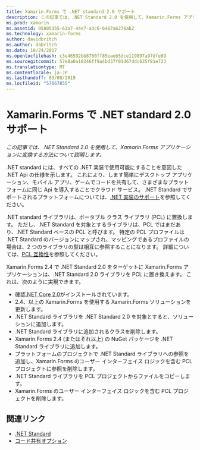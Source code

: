 ```yaml
---
title: Xamarin.Forms で .NET standard 2.0 サポート
description: この記事では、.NET Standard 2.0 を使用して、Xamarin.Forms アプリケーションに変換する方法について説明します。 .NET standard には、すべての .NET 実装で使用可能にすることを意図した .NET Api の仕様を示します。
ms.prod: xamarin
ms.assetid: 95805355-63a7-44e7-a3c6-6487a6276ab2
ms.technology: xamarin-forms
author: davidbritch
ms.author: dabritch
ms.date: 10/24/2017
ms.openlocfilehash: c3e46592bb8760ff85eaeb5dce119897a97dfe89
ms.sourcegitcommit: 57e8a0a10246ff9a4bd37f01d67ddc635f81e723
ms.translationtype: MT
ms.contentlocale: ja-JP
ms.lasthandoff: 03/08/2019
ms.locfileid: "57667855"
---
```

# <a name="net-standard-20-support-in-xamarinforms"></a>Xamarin.Forms で .NET standard 2.0 サポート

_この記事では、.NET Standard 2.0 を使用して、Xamarin.Forms アプリケーションに変換する方法について説明します。_

.NET standard には、すべての .NET 実装で使用可能にすることを意図した .NET Api の仕様を示します。 これにより、します簡単にデスクトップ アプリケーション、モバイル アプリ、ゲームでコードを共有して、さまざまなプラットフォームに同じ Api を導入することでクラウド サービス。 .NET Standard でサポートされるプラットフォームについては、[.NET 実装のサポート](/dotnet/standard/net-standard#net-implementation-support)を参照してください。

.NET standard ライブラリは、ポータブル クラス ライブラリ (PCL) に置換します。 ただし、.NET Standard を対象とするライブラリは、PCL ではまだあり、.NET Standard ベースの PCL と呼びます。 特定の PCL プロファイルは .NET Standard のバージョンにマップされ、マッピングであるプロファイルの場合は、2 つのライブラリの型は相互に参照することになります。 詳細については、[PCL 互換性](/dotnet/standard/net-standard#pcl-compatibility)を参照してください。

Xamarin.Forms 2.4 で .NET Standard 2.0 をターゲットに Xamarin.Forms アプリケーションは、.NET Standard 2.0 ライブラリを PCL に置き換えます。 これは、次のように実現できます。

- 確認[.NET Core 2.0](https://www.microsoft.com/net/download/core)がインストールされています。
- 2.4、以上の Xamarin.Forms を使用する Xamarin.Forms ソリューションを更新します。
- .NET Standard ライブラリを .NET Standard 2.0 を対象とすると、ソリューションに追加します。
- .NET Standard ライブラリに追加されるクラスを削除します。
- Xamarin.Forms 2.4 (またはそれ以上) の NuGet パッケージを .NET Standard ライブラリに追加します。
- プラットフォームのプロジェクトで .NET Standard ライブラリへの参照を追加し、Xamarin.Forms のユーザー インターフェイス ロジックを含む PCL プロジェクトに参照を削除します。
- .NET Standard ライブラリを PCL プロジェクトからファイルをコピーします。
- Xamarin.Forms のユーザー インターフェイス ロジックを含む PCL プロジェクトを削除します。


## <a name="related-links"></a>関連リンク

- [.NET Standard](~/cross-platform/app-fundamentals/net-standard.md)
- [コード共有オプション](~/cross-platform/app-fundamentals/code-sharing.md)

